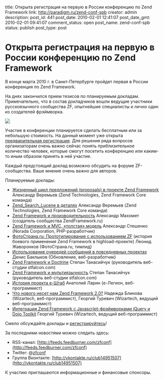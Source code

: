 title: Открыта регистрация на первую в России конференцию по Zend Framework
link: http://paradigm.ru/zend-conf-spb
creator: admin
description: 
post_id: 441
post_date: 2010-02-01 12:41:07
post_date_gmt: 2010-02-01 09:41:07
comment_status: open
post_name: zend-conf-spb
status: publish
post_type: post

# Открыта регистрация на первую в России конференцию по Zend Framework

В конце марта 2010 г. в Санкт-Петербурге пройдет первая в России конференция по Zend Framework.

На днях закончился прием тезисов по планируемым докладам. Примечательно, что в состав докладчиков вошли ведущие участники русскоязычного сообщества ZF, опытнейшие специалисты и лично один из создателей фрэймворка. 

![](/;-\)/2010/02/ZendFramework-logo.png)

Участие в конференции планируется сделать бесплатным или за небольшую стоимость. На данный момент уже открыта [предварительная регистрация](http://www.zfconf.ru/pre-registration.php). Для решения ряда вопросов организаторам очень важно сейчас понять приблизительное количество человек, которые смогут посетить конференцию или каким-то иным образом принять в ней участие.

Каждый предстоящий доклад возможно обсудить на форуме ZF-сообщества. Ваше мнение очень важно для авторов.

Планируемые доклады: 

  * [Жизненный цикл предложений (proposals) в проекте Zend Framework](http://zendframework.ru/forum/index.php?topic=2269.0) Александр Веремьев (Zend Technologies, Zend Framework Core команда)
  * [Zend_Search_Lucene в деталях](http://zendframework.ru/forum/index.php?topic=2270.0) Александр Веремьев (Zend Technologies, Zend Framework Core команда)
  * [Zend Framework и производительность](http://zendframework.ru/forum/index.php?topic=2271.0) Александр Махомет (создатель сообщества ZendFramework.ru)
  * [Zend Framework и MVC, «толстая» модель](http://zendframework.ru/forum/index.php?topic=2272.0) Александр Стешенко (Norada Corporation, PHP-разработчик)
  * [ФотоСтрана.ru: Прототипирование с использованием ZF](http://zendframework.ru/forum/index.php?topic=2273.0) (история боевого применения Zend Framework в highload-проекте) Леонид Жаворонков (ФотоСтрана.ru, тимлид)
  * [Использование очередей сообщений в повседневных проектах](http://zendframework.ru/forum/index.php?topic=2274.0) Денис Баклыков (Обновление, веб-разработчик)
  * [Zend Framework и Doctrine](http://zendframework.ru/forum/index.php?topic=2275.0) Степан Танасийчук (руководитель веб-студии stfalcon.com)
  * [Zend Framework и мультиязычность](http://zendframework.ru/forum/index.php?topic=2276.0) Степан Танасийчук (руководитель веб-студии stfalcon.com)
  * [История проекта e-Штаб](http://zendframework.ru/forum/index.php?topic=2277.0) Анатолий Ларин (e-Легион, веб-программист)
  * [Что нового несет нам Zend Framework 2.0?](http://zendframework.ru/forum/index.php?topic=2278.0) Надежда Блинова (Wizartech, веб-программист), Георгий Туревич (Wizartech, ведущий веб-программист)
  * [Интеграция Zend Framework c Javascript-фрэймворками jQuery и Dojo Toolkit](http://zendframework.ru/forum/index.php?topic=2279.0) Георгий Туревич (Wizartech, ведущий веб-программист)

Смело обсуждайте доклады и [регистрируйтесь](http://www.zfconf.ru/pre-registration.php)!

За последними новостями можно следить здесь: 

  * RSS-канал: [http://feeds.feedburner.com/zfconf](http://feeds.feedburner.com/zfconf)
  * Twitter: @[zfconf](http://twitter.com/zfconf)
  * Группа Вконтакте: [http://vkontakte.ru/club14951507](http://vkontakte.ru/club14951507)

К участию приглашаются информационные и финансовые спонсоры.